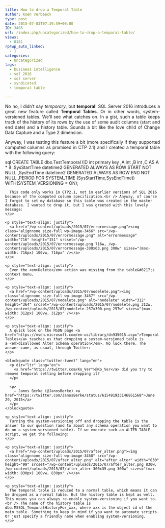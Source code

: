 ```yaml
---
title: How to drop a Temporal Table
author: Koen Verbeeck
type: post
date: 2015-07-03T07:39:59+00:00
ID: 3465
url: /index.php/uncategorized/how-to-drop-a-temporal-table/
views:
  - 8181
rp4wp_auto_linked:
  - 1
categories:
  - Uncategorized
tags:
  - business intelligence
  - sql 2016
  - sql server
  - syndicated
  - temporal table

---
```

<p style="text-align: justify">
  No no, I didn&#8217;t say <em>temporary</em>, but <strong>temporal</strong>! SQL Server 2016 introduces a great new feature called <strong>Temporal Tables</strong>. Or in other words, system-versioned tables. We&#8217;ll see what catches on. In a gist, such a table keeps track of the history of its rows by the use of some audit columns (start and end date) and a history table. Sounds a bit like the love child of Change Data Capture and a Type 2 dimension.
</p>

<p style="text-align: justify">
  Anyway, I was testing this feature a bit (more specifically if they supported computed columns as promised in CTP 2.1) and I created a temporal table with the following query:
</p>

sql
CREATE TABLE dbo.TestTemporal
		(ID int primary key
		,A int
		,B int
		,C AS A * B
		,SysStartTime datetime2 GENERATED ALWAYS AS ROW START NOT NULL
		,SysEndTime datetime2 GENERATED ALWAYS AS ROW END NOT NULL
		,PERIOD FOR SYSTEM_TIME (SysStartTime,SysEndTime)) WITH(SYSTEM_VERSIONING = ON);
```<p style="text-align: justify">
  This code only works in CTP2.1, not in earlier versions of SQL 2016 because of the computed column specification.<br /> Anyway, of course I forgot to set my database so this table was created in the master database. I wanted to drop it, but I was greeted with this lovely message:
</p>

<p style="text-align: justify">
  <a href="/wp-content/uploads/2015/07/errormessage.png"><img class="alignnone size-full wp-image-3466" src="/wp-content/uploads/2015/07/errormessage.png" alt="errormessage" width="716" height="151" srcset="/wp-content/uploads/2015/07/errormessage.png 716w, /wp-content/uploads/2015/07/errormessage-300x63.png 300w" sizes="(max-width: 716px) 100vw, 716px" /></a>
</p>

<p style="text-align: justify">
  Even the <em>Delete</em> action was missing from the table&#8217;s context menu.
</p>

<p style="text-align: justify">
  <a href="/wp-content/uploads/2015/07/nodelete.png"><img class="alignnone size-full wp-image-3467" src="/wp-content/uploads/2015/07/nodelete.png" alt="nodelete" width="312" height="364" srcset="/wp-content/uploads/2015/07/nodelete.png 312w, /wp-content/uploads/2015/07/nodelete-257x300.png 257w" sizes="(max-width: 312px) 100vw, 312px" /></a>
</p>

<p style="text-align: justify">
  A quick look on the MSDN page <a href="https://msdn.microsoft.com/en-us/library/dn935015.aspx">Temporal Tables</a> teaches us that dropping a system-versioned table is a <em>disallowed Alter Schema operation</em>. No luck there. The answer came, as usual, through Twitter:
</p>

<blockquote class="twitter-tweet" lang="en">
  <p dir="ltr" lang="en">
    <a href="https://twitter.com/Ko_Ver">@Ko_Ver</a> did you try to remove temporal setting before dropping it?
  </p>
  
  <p>
    — Janos Berke (@JanosBerke) <a href="https://twitter.com/JanosBerke/status/615491933146861568">June 29, 2015</a>
  </p>
</blockquote>

<p style="text-align: justify">
  Turning the system-versioning off and dropping the table is the answer to our question (and to about any schema operation you want to do on a system-versioned table). If we execute such an ALTER TABLE script, we get the following:
</p>

<p style="text-align: justify">
  <a href="/wp-content/uploads/2015/07/after_alter.png"><img class="alignnone size-full wp-image-3468" src="/wp-content/uploads/2015/07/after_alter.png" alt="after_alter" width="830" height="99" srcset="/wp-content/uploads/2015/07/after_alter.png 830w, /wp-content/uploads/2015/07/after_alter-300x35.png 300w" sizes="(max-width: 830px) 100vw, 830px" /></a>
</p>

<p style="text-align: justify">
  The temporal table is reduced to a normal table, which means it can be dropped as a normal table. But the history table is kept as well. This means you can always re-enable system-versioning if you want to.<br /> The name of the history table is dbo.MSSQL_TemporalHistoryFor_xxx, where xxx is the object id of the main table. Something to keep in mind if you want to automate scripts. Or just specify a friendly name when enabling system-versioning.
</p>